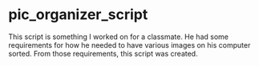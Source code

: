 # pic_organizer_script
This script is something I worked on for a classmate. He had some requirements for how he needed to have various images on his computer sorted. From those requirements, this script was created. 
